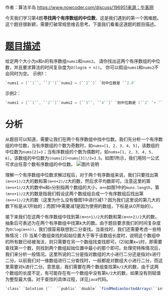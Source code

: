 作者：算法半岛
https://www.nowcoder.com/discuss/196951来源：牛客网

今天我们学习第4题**寻找两个有序数组的中位数**，这是我们遇到的第一个困难题。这个题目很新颖，需要打破常规思维去思考。下面我们看看这道题的题目描述。

# [题目描述](https://leetcode-cn.com/problems/median-of-two-sorted-arrays/)

给定两个大小为`m`和`n`的有序数组`nums1`和`nums2`。
请你找出这两个有序数组的中位数，并且要求算法的时间复杂度为`O(log(m + n))`。
你可以假设`nums1`和`nums2`不会同时为空。
示例1：

```java
`nums1 = [``1``, ``3``]``nums2 = [``2``]` `则中位数是 ``2.0`
```

示例2：

```java
`nums1 = [``1``, ``2``]``nums2 = [``3``, ``4``]` `则中位数是 (``2` `+ ``3``)/``2` `= ``2.5`
```

# 分析

从题目可以知道，需要让我们在两个有序数组中找中位数。我们先分析一个有序数组的中位数，当有序数组的个数为奇数时，如`nums=[1, 2, 3, 4, 5]`，该数组的中位数为`nums[2]=3`；当有序数组的个数为偶数时，如`nums=[1, 2, 3, 4, 5, 6]`，该数组的中位数为`(nums[2]+nums[3])/2=3.5`。如图1所示，我们用同一公式可求出任意个数有序数组的中位数。
![图片说明](https://uploadfiles.nowcoder.com/images/20190609/3509683_1560054466928_598419B67A352C2936171B2391C5347E)

理解一个有序数组中位数求解过程后，对于两个有序数组来说，我们只要找出第`(m+n+1)/2`大的数和第`(m+n+2)/2`大的数，然后求平均数即可。注意这里的第`(m+n+1)/2`大的数中`m`和`n`分别指两个数组的大小，`m+n`如图1中的`muns.length`，第`(m+n+1)/2`大的数是指我们假设这两个数组组合成一个有序数组后找出第`(m+n+1)/2`大的数（这里为什么没有像图1中进行减1？因为我们这里说的第几大的数下标是从1开始的；而图1中需要减1是因为使用的数组，下标是从0开始的）。

接下来我们在这两个有序数组中找到第`(m+n+1)/2`大的数和第`(m+n+2)/2`大的数，抽象后可表述为在两个有序数组中找第k大的数。由于题目要求我们的时间复杂度为`O(log(m+n))`，我们很容易联想到二分查找。当查找时，我们还需要考虑一些特殊情况：(1) 当某个数组查找的起始位置大于等于该数组长度时，说明这个数组中的所有数已经被淘汰，则只需要在另一个数组找查找即可。(2)如果`k=1`时，即需要查找第一个数，则找到两个数组起始位置中最小的那个即可。处理完特殊情况后，我们来分析一般情况。这里所说的二分是指对数组的大小进行二分还是指对`k`进行二分。以前我们对一维数组进行二分查找时，一般都是对数组大小进行二分，而这里需要对`k`进行二分。意思是，我们需要在两个数组查找第`k/2`大的数，由于这两个数组的长度不定，有可能存在有一个数组中没有第`k/2`大的数，如果没有则赋值为整型最大值。对于查找的具体过程，详见`java`代码。

```java
`class` `Solution {``  ``public` `double` `findMedianSortedArrays(``int``[] nums1, ``int``[] nums2) {``    ``int` `m = nums1.length, n = nums2.length;``    ``int` `l = (m + n + ``1``) / ``2``;``    ``int` `r = (m + n + ``2``) / ``2``;``    ``return` `(getKth(nums1, ``0``, nums2, ``0``, l) + getKth(nums1, ``0``, nums2, ``0``, r)) / ``2.0``;``  ``}` `  ``// 在两个有序数组中二分查找第k大元素``  ``private` `int` `getKth(``int``[] nums1, ``int` `start1, ``int``[] nums2, ``int` `start2, ``int` `k){``    ``// 特殊情况(1)，分析见正文部分``    ``if``(start1 > nums1.length-``1``) ``return` `nums2[start2 + k - ``1``];``    ``if``(start2 > nums2.length-``1``) ``return` `nums1[start1 + k - ``1``];``    ``// 特征情况(2)，分析见正文部分``    ``if``(k == ``1``) ``return` `Math.min(nums1[start1], nums2[start2]);` `    ``// 分别在两个数组中查找第k/2个元素，若存在（即数组没有越界），标记为找到的值；若不存在，标记为整数最大值``    ``int` `nums1Mid = start1 + k/``2` `- ``1` `< nums1.length ? nums1[start1 + k/``2` `- ``1``] : Integer.MAX_VALUE;``    ``int` `nums2Mid = start2 + k/``2` `- ``1` `< nums2.length ? nums2[start2 + k/``2` `- ``1``] : Integer.MAX_VALUE;` `    ``// 确定最终的第k/2个元素，然后递归查找``    ``if``(nums1Mid < nums2Mid)``      ``return` `getKth(nums1, start1 + k/``2``, nums2, start2, k-k/``2``);``    ``else``      ``return` `getKth(nums1, start1, nums2, start2 + k/``2``, k-k/``2``);``  ``}``}`
```